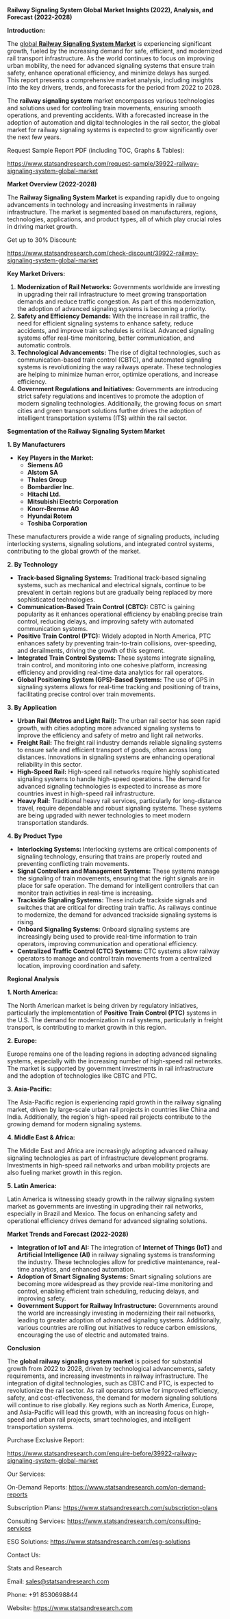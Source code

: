﻿**Railway Signaling System Global Market Insights (2022), Analysis, and Forecast (2022-2028)**

**Introduction:**

The [global **Railway Signaling System Market**](https://www.statsandresearch.com/report/39922-railway-signaling-system-global-market) is experiencing significant growth, fueled by the increasing demand for safe, efficient, and modernized rail transport infrastructure. As the world continues to focus on improving urban mobility, the need for advanced signaling systems that ensure train safety, enhance operational efficiency, and minimize delays has surged. This report presents a comprehensive market analysis, including insights into the key drivers, trends, and forecasts for the period from 2022 to 2028.

The **railway signaling system** market encompasses various technologies and solutions used for controlling train movements, ensuring smooth operations, and preventing accidents. With a forecasted increase in the adoption of automation and digital technologies in the rail sector, the global market for railway signaling systems is expected to grow significantly over the next few years.

Request Sample Report PDF (including TOC, Graphs & Tables):

<https://www.statsandresearch.com/request-sample/39922-railway-signaling-system-global-market>

**Market Overview (2022-2028)**

The **Railway Signaling System Market** is expanding rapidly due to ongoing advancements in technology and increasing investments in railway infrastructure. The market is segmented based on manufacturers, regions, technologies, applications, and product types, all of which play crucial roles in driving market growth.

Get up to 30% Discount:

<https://www.statsandresearch.com/check-discount/39922-railway-signaling-system-global-market>

**Key Market Drivers:**

1. **Modernization of Rail Networks:** Governments worldwide are investing in upgrading their rail infrastructure to meet growing transportation demands and reduce traffic congestion. As part of this modernization, the adoption of advanced signaling systems is becoming a priority.
1. **Safety and Efficiency Demands:** With the increase in rail traffic, the need for efficient signaling systems to enhance safety, reduce accidents, and improve train schedules is critical. Advanced signaling systems offer real-time monitoring, better communication, and automatic controls.
1. **Technological Advancements:** The rise of digital technologies, such as communication-based train control (CBTC), and automated signaling systems is revolutionizing the way railways operate. These technologies are helping to minimize human error, optimize operations, and increase efficiency.
1. **Government Regulations and Initiatives:** Governments are introducing strict safety regulations and incentives to promote the adoption of modern signaling technologies. Additionally, the growing focus on smart cities and green transport solutions further drives the adoption of intelligent transportation systems (ITS) within the rail sector.

**Segmentation of the Railway Signaling System Market**

**1. By Manufacturers**

- **Key Players in the Market:**
  - **Siemens AG**
  - **Alstom SA**
  - **Thales Group**
  - **Bombardier Inc.**
  - **Hitachi Ltd.**
  - **Mitsubishi Electric Corporation**
  - **Knorr-Bremse AG**
  - **Hyundai Rotem**
  - **Toshiba Corporation**

These manufacturers provide a wide range of signaling products, including interlocking systems, signaling solutions, and integrated control systems, contributing to the global growth of the market.

**2. By Technology**

- **Track-based Signaling Systems:**
  Traditional track-based signaling systems, such as mechanical and electrical signals, continue to be prevalent in certain regions but are gradually being replaced by more sophisticated technologies.
- **Communication-Based Train Control (CBTC):**
  CBTC is gaining popularity as it enhances operational efficiency by enabling precise train control, reducing delays, and improving safety with automated communication systems.
- **Positive Train Control (PTC):**
  Widely adopted in North America, PTC enhances safety by preventing train-to-train collisions, over-speeding, and derailments, driving the growth of this segment.
- **Integrated Train Control Systems:**
  These systems integrate signaling, train control, and monitoring into one cohesive platform, increasing efficiency and providing real-time data analytics for rail operators.
- **Global Positioning System (GPS)-Based Systems:**
  The use of GPS in signaling systems allows for real-time tracking and positioning of trains, facilitating precise control over train movements.

**3. By Application**

- **Urban Rail (Metros and Light Rail):**
  The urban rail sector has seen rapid growth, with cities adopting more advanced signaling systems to improve the efficiency and safety of metro and light rail networks.
- **Freight Rail:**
  The freight rail industry demands reliable signaling systems to ensure safe and efficient transport of goods, often across long distances. Innovations in signaling systems are enhancing operational reliability in this sector.
- **High-Speed Rail:**
  High-speed rail networks require highly sophisticated signaling systems to handle high-speed operations. The demand for advanced signaling technologies is expected to increase as more countries invest in high-speed rail infrastructure.
- **Heavy Rail:**
  Traditional heavy rail services, particularly for long-distance travel, require dependable and robust signaling systems. These systems are being upgraded with newer technologies to meet modern transportation standards.

**4. By Product Type**

- **Interlocking Systems:**
  Interlocking systems are critical components of signaling technology, ensuring that trains are properly routed and preventing conflicting train movements.
- **Signal Controllers and Management Systems:**
  These systems manage the signaling of train movements, ensuring that the right signals are in place for safe operation. The demand for intelligent controllers that can monitor train activities in real-time is increasing.
- **Trackside Signaling Systems:**
  These include trackside signals and switches that are critical for directing train traffic. As railways continue to modernize, the demand for advanced trackside signaling systems is rising.
- **Onboard Signaling Systems:**
  Onboard signaling systems are increasingly being used to provide real-time information to train operators, improving communication and operational efficiency.
- **Centralized Traffic Control (CTC) Systems:**
  CTC systems allow railway operators to manage and control train movements from a centralized location, improving coordination and safety.

**Regional Analysis**

**1. North America:**

The North American market is being driven by regulatory initiatives, particularly the implementation of **Positive Train Control (PTC)** systems in the U.S. The demand for modernization in rail systems, particularly in freight transport, is contributing to market growth in this region.

**2. Europe:**

Europe remains one of the leading regions in adopting advanced signaling systems, especially with the increasing number of high-speed rail networks. The market is supported by government investments in rail infrastructure and the adoption of technologies like CBTC and PTC.

**3. Asia-Pacific:**

The Asia-Pacific region is experiencing rapid growth in the railway signaling market, driven by large-scale urban rail projects in countries like China and India. Additionally, the region's high-speed rail projects contribute to the growing demand for modern signaling systems.

**4. Middle East & Africa:**

The Middle East and Africa are increasingly adopting advanced railway signaling technologies as part of infrastructure development programs. Investments in high-speed rail networks and urban mobility projects are also fueling market growth in this region.

**5. Latin America:**

Latin America is witnessing steady growth in the railway signaling system market as governments are investing in upgrading their rail networks, especially in Brazil and Mexico. The focus on enhancing safety and operational efficiency drives demand for advanced signaling solutions.

**Market Trends and Forecast (2022-2028)**

- **Integration of IoT and AI:**
  The integration of **Internet of Things (IoT)** and **Artificial Intelligence (AI)** in railway signaling systems is transforming the industry. These technologies allow for predictive maintenance, real-time analytics, and enhanced automation.
- **Adoption of Smart Signaling Systems:**
  Smart signaling solutions are becoming more widespread as they provide real-time monitoring and control, enabling efficient train scheduling, reducing delays, and improving safety.
- **Government Support for Railway Infrastructure:**
  Governments around the world are increasingly investing in modernizing their rail networks, leading to greater adoption of advanced signaling systems. Additionally, various countries are rolling out initiatives to reduce carbon emissions, encouraging the use of electric and automated trains.

**Conclusion**

The **global railway signaling system market** is poised for substantial growth from 2022 to 2028, driven by technological advancements, safety requirements, and increasing investments in railway infrastructure. The integration of digital technologies, such as CBTC and PTC, is expected to revolutionize the rail sector. As rail operators strive for improved efficiency, safety, and cost-effectiveness, the demand for modern signaling solutions will continue to rise globally. Key regions such as North America, Europe, and Asia-Pacific will lead this growth, with an increasing focus on high-speed and urban rail projects, smart technologies, and intelligent transportation systems.

Purchase Exclusive Report:

<https://www.statsandresearch.com/enquire-before/39922-railway-signaling-system-global-market>

Our Services:

On-Demand Reports: <https://www.statsandresearch.com/on-demand-reports>

Subscription Plans: <https://www.statsandresearch.com/subscription-plans>

Consulting Services: <https://www.statsandresearch.com/consulting-services>

ESG Solutions: <https://www.statsandresearch.com/esg-solutions>

Contact Us:

Stats and Research

Email: <sales@statsandresearch.com>

Phone: +91 8530698844

Website: <https://www.statsandresearch.com>



















